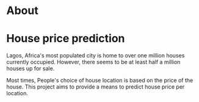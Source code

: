 # About

<h1> House price prediction </h1>

<p> Lagos, Africa's most populated city is home to over one million houses currently occupied. However, there seems to be at least half a million houses up for sale. </p>

<p> Most times, People's choice of house location is based on the price of the house. This project aims to provide a means to predict house price per location.  </p>
